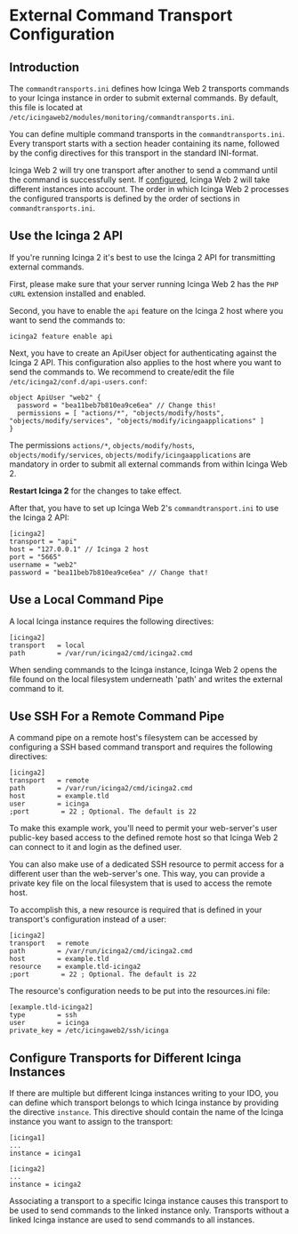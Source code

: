 # <a id="commandtransports"></a> External Command Transport Configuration

## Introduction

The `commandtransports.ini` defines how Icinga Web 2 transports commands to your Icinga instance in order to submit
external commands. By default, this file is located at `/etc/icingaweb2/modules/monitoring/commandtransports.ini`.

You can define multiple command transports in the `commandtransports.ini`. Every transport starts with a section header
containing its name, followed by the config directives for this transport in the standard INI-format.

Icinga Web 2 will try one transport after another to send a command until the command is successfully sent.
If [configured](#commandtransports-multiple-instances), Icinga Web 2 will take different instances into account.
The order in which Icinga Web 2 processes the configured transports is defined by the order of sections in
`commandtransports.ini`.

## Use the Icinga 2 API

If you're running Icinga 2 it's best to use the Icinga 2 API for transmitting external commands.

First, please make sure that your server running Icinga Web 2 has the `PHP cURL` extension installed and enabled.

Second, you have to enable the `api` feature on the Icinga 2 host where you want to send the commands to:

```
icinga2 feature enable api
```

Next, you have to create an ApiUser object for authenticating against the Icinga 2 API. This configuration also applies
to the host where you want to send the commands to. We recommend to create/edit the file
`/etc/icinga2/conf.d/api-users.conf`:

```
object ApiUser "web2" {
  password = "bea11beb7b810ea9ce6ea" // Change this!
  permissions = [ "actions/*", "objects/modify/hosts", "objects/modify/services", "objects/modify/icingaapplications" ]
}
```

The permissions `actions/*`, `objects/modify/hosts`, `objects/modify/services`, `objects/modify/icingaapplications` are
mandatory in order to submit all external commands from within Icinga Web 2.

**Restart Icinga 2** for the changes to take effect.

After that, you have to set up Icinga Web 2's `commandtransport.ini` to use the Icinga 2 API:

```
[icinga2]
transport = "api"
host = "127.0.0.1" // Icinga 2 host
port = "5665"
username = "web2"
password = "bea11beb7b810ea9ce6ea" // Change that!
```

## Use a Local Command Pipe

A local Icinga instance requires the following directives:

```
[icinga2]
transport   = local
path        = /var/run/icinga2/cmd/icinga2.cmd
```

When sending commands to the Icinga instance, Icinga Web 2 opens the file found
on the local filesystem underneath 'path' and writes the external command to it.

## Use SSH For a Remote Command Pipe

A command pipe on a remote host's filesystem can be accessed by configuring a
SSH based command transport and requires the following directives:

```
[icinga2]
transport   = remote
path        = /var/run/icinga2/cmd/icinga2.cmd
host        = example.tld
user        = icinga
;port        = 22 ; Optional. The default is 22
```

To make this example work, you'll need to permit your web-server's user
public-key based access to the defined remote host so that Icinga Web 2 can
connect to it and login as the defined user.

You can also make use of a dedicated SSH resource to permit access for a
different user than the web-server's one. This way, you can provide a private
key file on the local filesystem that is used to access the remote host.

To accomplish this, a new resource is required that is defined in your
transport's configuration instead of a user:

```
[icinga2]
transport   = remote
path        = /var/run/icinga2/cmd/icinga2.cmd
host        = example.tld
resource    = example.tld-icinga2
;port        = 22 ; Optional. The default is 22
```

The resource's configuration needs to be put into the resources.ini file:

```
[example.tld-icinga2]
type        = ssh
user        = icinga
private_key = /etc/icingaweb2/ssh/icinga
```

## <a id="commandtransports-multiple-instances"></a> Configure Transports for Different Icinga Instances

If there are multiple but different Icinga instances writing to your IDO, you can define which transport belongs to
which Icinga instance by providing the directive `instance`. This directive should contain the name of the Icinga
instance you want to assign to the transport:

```
[icinga1]
...
instance = icinga1

[icinga2]
...
instance = icinga2
```

Associating a transport to a specific Icinga instance causes this transport to be used to send commands to the linked
instance only. Transports without a linked Icinga instance are used to send commands to all instances.
